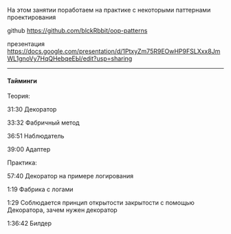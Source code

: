 На этом занятии поработаем на практике с некоторыми паттернами проектирования

github
https://github.com/blckRbbit/oop-patterns

презентация
https://docs.google.com/presentation/d/1PtxyZm75R9EOwHP9FSLXxx8JmWL1gnoVy7HqQHebqeEЫ/edit?usp=sharing

---

#### Тайминги

Теория:

31:30 Декоратор

33:32 Фабричный метод

36:51 Наблюдатель

39:00 Адаптер

Практика:
 
57:40 Декоратор на примере логирования

1:19 Фабрика с логами

1:29 Соблюдается принцип открытости закрытости с помощью Декоратора, зачем нужен декоратор

1:36:42 Билдер

